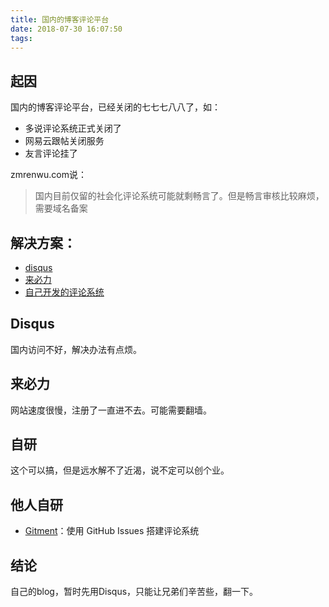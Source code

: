 ```yaml
---
title: 国内的博客评论平台
date: 2018-07-30 16:07:50
tags:
---
```


## 起因
国内的博客评论平台，已经关闭的七七七八八了，如：

- 多说评论系统正式关闭了
- 网易云跟帖关闭服务
- 友言评论挂了

zmrenwu.com说：
>国内目前仅留的社会化评论系统可能就剩畅言了。但是畅言审核比较麻烦，需要域名备案



## 解决方案：
- [disqus](https://www.jianshu.com/p/9cc4cc8628c9)
- [来必力](http://www.cduyzh.com/livere/)
- [自己开发的评论系统](https://www.zmrenwu.com/post/24/)


## Disqus
国内访问不好，解决办法有点烦。

## 来必力
网站速度很慢，注册了一直进不去。可能需要翻墙。

## 自研
这个可以搞，但是远水解不了近渴，说不定可以创个业。


## 他人自研
- [Gitment](https://imsun.net/posts/gitment-introduction/)：使用 GitHub Issues 搭建评论系统



## 结论
自己的blog，暂时先用Disqus，只能让兄弟们辛苦些，翻一下。

